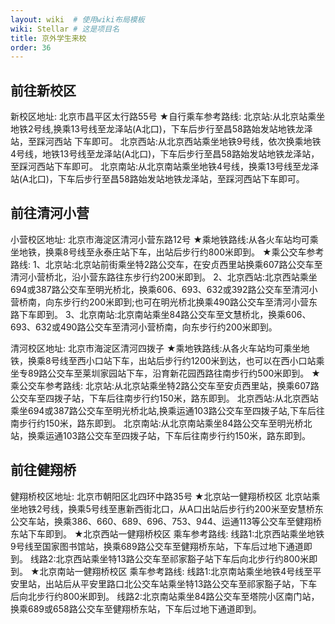 ```yaml
---
layout: wiki  # 使用wiki布局模板
wiki: Stellar # 这是项目名
title: 京外学生来校
order: 36
---
```


## 前往新校区

新校区地址:
北京市昌平区太行路55号
★自行乘车参考路线:
北京站:从北京站乘坐地铁2号线,换乘13号线至龙泽站(A北口)，下车后步行至昌58路始发站地铁龙泽站，至踩河西站
下车即可。
北京西站:从北京西站乘坐地铁9号线，依次换乘地铁4号线，地铁13号线至龙泽站(A北口)，下车后步行至昌58路始发站地铁龙泽站，至踩河西站下车即可。
北京南站:从北京南站乘坐地铁4号线，换乘13号线至龙泽站(A北口)，下车后步行至昌58路始发站地铁龙泽站，至踩河西站下车即可。




## 前往清河小营

小营校区地址:
北京市海淀区清河小营东路12号
★乘地铁路线:从各火车站均可乘坐地铁，换乘8号线至永泰庄站下车，出站后步行约800米即到。
★乘公交车参考路线:
1、北京站:北京站前街乘坐特2路公交车，在安贞西里站换乘607路公交车至清河小营桥北，沿小营东路往东步行约200米即到。
2、北京西站:北京西站乘坐694或387路公交车至明光桥北，换乘606、693、632或392路公交车至清河小营桥南，向东步行约200米即到;也可在明光桥北换乘490路公交车至清河小营东路下车即到。
3、北京南站:北京南站乘坐84路公交车至文慧桥北，换乘606、693、632或490路公交车至清河小营桥南，向东步行约200米即到。

清河校区地址:
北京市海淀区清河四拨子
★乘地铁路线:从各火车站均可乘坐地铁，换乘8号线至西小口站下车，出站后步行约1200米到达，也可以在西小口站乘坐专89路公交车至莱圳家园站下车，沿育新花园西路往南步行约500米即到。
★乘公交车参考路线:
北京站:从北京站乘坐特2路公交车至安贞西里站，换乘607路公交车至四拨子站，下车后往南步行约150米，路东即到。
北京西站:从北京西站乘坐694或387路公交车至明光桥北站,换乘运通103路公交车至四拨子站,下车后往南步行约150米，路东即到。
北京南站:从北京南站乘坐84路公交车至明光桥北站，换乘运通103路公交车至四拨子站，下车后往南步行约150米，路东即到。

## 前往健翔桥


健翔桥校区地址:
北京市朝阳区北四环中路35号
★北京站一健翔桥校区
北京站乘坐地铁2号线，换乘5号线至惠新西街北口，从A口出站后步行约200米至安慧桥东公交车站，换乘386、660、689、696、753、944、运通113等公交车至健翔桥东站下车即到。
★北京西站一健翔桥校区
乘车参考路线:
线路1:北京西站乘坐地铁9号线至国家图书馆站，换乘689路公交车至健翔桥东站，下车后过地下通道即到。
线路2:北京西站乘坐特13路公交车至祁家豁子站下车后向北步行约800米即到。
★北京南站一健翔桥校区
乘车参考路线:
线路1:北京南站乘坐地铁4号线至平安里站，出站后从平安里路口北公交车站乘坐特13路公交车至祁家豁子站，下车后向北步行约800米即到。
线路2:北京南站乘坐84路公交车至塔院小区南门站，换乘689或658路公交车至健翔桥东站，下车后过地下通道即到。
